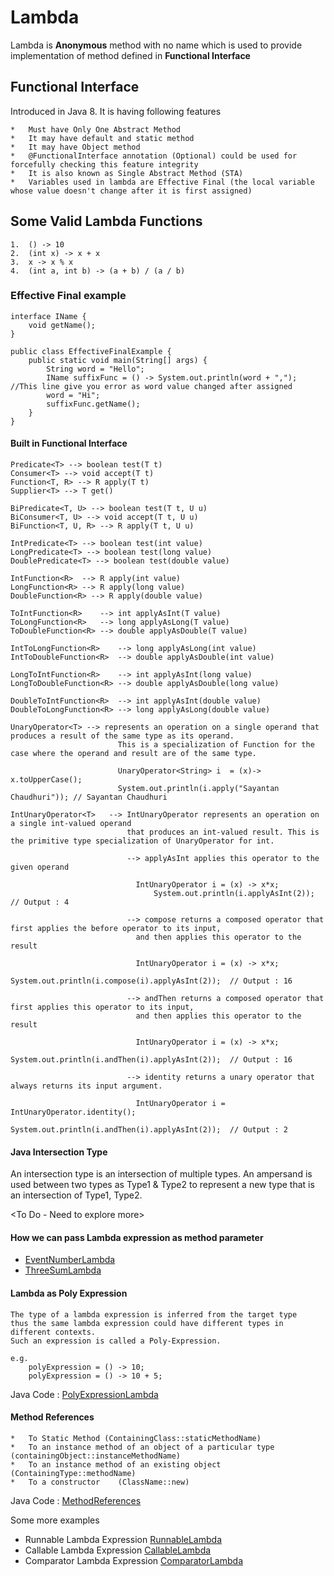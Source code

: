 # Lambda
Lambda is **Anonymous** method with no name which is used to provide implementation of method defined in **Functional Interface** 


## Functional Interface

Introduced in Java 8. It is having following features

	*   Must have Only One Abstract Method 
	*   It may have default and static method
	*   It may have Object method
	*   @FunctionalInterface annotation (Optional) could be used for forcefully checking this feature integrity
	*   It is also known as Single Abstract Method (STA)
	*   Variables used in lambda are Effective Final (the local variable whose value doesn't change after it is first assigned)  

## Some Valid Lambda Functions

	1.  () -> 10
	2.  (int x) -> x + x
	3.  x -> x % x
	4.  (int a, int b) -> (a + b) / (a / b) 



### Effective Final example
	
	interface IName {
		void getName();
	}
	
	public class EffectiveFinalExample {
		public static void main(String[] args) {
			String word = "Hello";
			IName suffixFunc = () -> System.out.println(word + ","); //This line give you error as word value changed after assigned
			word = "Hi"; 
			suffixFunc.getName();
		}
	}


#### Built in Functional Interface

	Predicate<T> --> boolean test(T t)
	Consumer<T> --> void accept(T t)
	Function<T, R> --> R apply(T t)
	Supplier<T> --> T get()
	
	BiPredicate<T, U> --> boolean test(T t, U u)
	BiConsumer<T, U> --> void accept(T t, U u)
	BiFunction<T, U, R> --> R apply(T t, U u)
	
	IntPredicate<T> --> boolean test(int value)
	LongPredicate<T> --> boolean test(long value)
	DoublePredicate<T> --> boolean test(double value)
	
	IntFunction<R>	--> R apply(int value)
	LongFunction<R>	--> R apply(long value)
	DoubleFunction<R> --> R apply(double value)
	
	ToIntFunction<R>	--> int applyAsInt(T value)
	ToLongFunction<R>	--> long applyAsLong(T value)
	ToDoubleFunction<R>	--> double applyAsDouble(T value)
	
	IntToLongFunction<R>	--> long applyAsLong(int value)
	IntToDoubleFunction<R>	--> double applyAsDouble(int value)
	
	LongToIntFunction<R>	--> int applyAsInt(long value)
	LongToDoubleFunction<R>	--> double applyAsDouble(long value)
		
	DoubleToIntFunction<R>	--> int applyAsInt(double value)
	DoubleToLongFunction<R>	--> long applyAsLong(double value)
	
	UnaryOperator<T> --> represents an operation on a single operand that produces a result of the same type as its operand. 
							This is a specialization of Function for the case where the operand and result are of the same type.
							
							UnaryOperator<String> i  = (x)-> x.toUpperCase();
							System.out.println(i.apply("Sayantan Chaudhuri")); // Sayantan Chaudhuri
							 	
	IntUnaryOperator<T>   --> IntUnaryOperator represents an operation on a single int-valued operand 
							  that produces an int-valued result. This is the primitive type specialization of UnaryOperator for int.
							  
							  --> applyAsInt applies this operator to the given operand
							  		
							  	IntUnaryOperator i = (x) -> x*x;
    								System.out.println(i.applyAsInt(2));  // Output : 4
    								
    						  --> compose returns a composed operator that first applies the before operator to its input, 
    						  	and then applies this operator to the result
							  		
							  	IntUnaryOperator i = (x) -> x*x;
    								System.out.println(i.compose(i).applyAsInt(2));  // Output : 16
    								
    						  --> andThen returns a composed operator that first applies this operator to its input, 
    						  	and then applies this operator to the result
							  		
							  	IntUnaryOperator i = (x) -> x*x;
    								System.out.println(i.andThen(i).applyAsInt(2));  // Output : 16
    							
    						  --> identity returns a unary operator that always returns its input argument. 
							  		
							  	IntUnaryOperator i = IntUnaryOperator.identity();
    								System.out.println(i.andThen(i).applyAsInt(2));  // Output : 2



#### Java Intersection Type

An intersection type is an intersection of multiple types.
An ampersand is used between two types as Type1 & Type2 to represent a new type that is an intersection of Type1, Type2.

<To Do - Need to explore more>



#### How we can pass Lambda expression as method parameter

*   [EventNumberLambda](EventNumberLambda.java "EventNumberLambda.java")
*   [ThreeSumLambda](ThreeSumLambda.java "ThreeSumLambda.java")
  

#### Lambda as Poly Expression

	The type of a lambda expression is inferred from the target type 
	thus the same lambda expression could have different types in different contexts. 
	Such an expression is called a Poly-Expression.

	e.g.
		polyExpression = () -> 10;
		polyExpression = () -> 10 + 5;
		
Java Code : [PolyExpressionLambda](PolyExpressionLambda.java "PolyExpressionLambda.java") 	

#### Method References

	*   To Static Method (ContainingClass::staticMethodName)
	*   To an instance method of an object of a particular type	 (containingObject::instanceMethodName)
	*   To an instance method of an existing object	(ContainingType::methodName)
	*   To a constructor	(ClassName::new)
	
Java Code : [MethodReferences](MethodReferences "MethodReferences.java") 

Some more examples
	
*   Runnable Lambda Expression [RunnableLambda](RunnableLambda "RunnableLambda.java") 
*   Callable Lambda Expression [CallableLambda](CallableLambda "CallableLambda.java")
*	Comparator Lambda Expression [ComparatorLambda](ComparatorLambda "ComparatorLambda.java")
